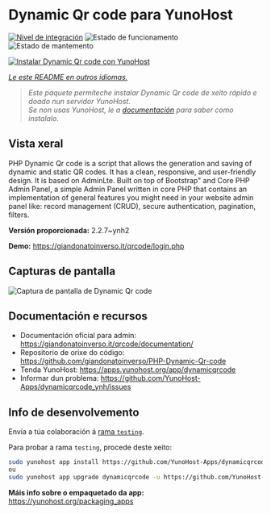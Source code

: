 <!--
NOTA: Este README foi creado automáticamente por <https://github.com/YunoHost/apps/tree/master/tools/readme_generator>
NON debe editarse manualmente.
-->

# Dynamic Qr code para YunoHost

[![Nivel de integración](https://apps.yunohost.org/badge/integration/dynamicqrcode)](https://ci-apps.yunohost.org/ci/apps/dynamicqrcode/)
![Estado de funcionamento](https://apps.yunohost.org/badge/state/dynamicqrcode)
![Estado de mantemento](https://apps.yunohost.org/badge/maintained/dynamicqrcode)

[![Instalar Dynamic Qr code con YunoHost](https://install-app.yunohost.org/install-with-yunohost.svg)](https://install-app.yunohost.org/?app=dynamicqrcode)

*[Le este README en outros idiomas.](./ALL_README.md)*

> *Este paquete permíteche instalar Dynamic Qr code de xeito rápido e doado nun servidor YunoHost.*  
> *Se non usas YunoHost, le a [documentación](https://yunohost.org/install) para saber como instalalo.*

## Vista xeral

PHP Dynamic Qr code is a script that allows the generation and saving of dynamic and static QR codes. It has a clean, responsive, and user-friendly design. It is based on AdminLte. Built on top of Bootstrap" and Core PHP Admin Panel, a simple Admin Panel written in core PHP that contains an implementation of general features you might need in your website admin panel like: record management (CRUD), secure authentication, pagination, filters.

**Versión proporcionada:** 2.2.7~ynh2

**Demo:** <https://giandonatoinverso.it/qrcode/login.php>

## Capturas de pantalla

![Captura de pantalla de Dynamic Qr code](./doc/screenshots/screenshot.png)

## Documentación e recursos

- Documentación oficial para admin: <https://giandonatoinverso.it/qrcode/documentation/>
- Repositorio de orixe do código: <https://github.com/giandonatoinverso/PHP-Dynamic-Qr-code>
- Tenda YunoHost: <https://apps.yunohost.org/app/dynamicqrcode>
- Informar dun problema: <https://github.com/YunoHost-Apps/dynamicqrcode_ynh/issues>

## Info de desenvolvemento

Envía a túa colaboración á [rama `testing`](https://github.com/YunoHost-Apps/dynamicqrcode_ynh/tree/testing).

Para probar a rama `testing`, procede deste xeito:

```bash
sudo yunohost app install https://github.com/YunoHost-Apps/dynamicqrcode_ynh/tree/testing --debug
ou
sudo yunohost app upgrade dynamicqrcode -u https://github.com/YunoHost-Apps/dynamicqrcode_ynh/tree/testing --debug
```

**Máis info sobre o empaquetado da app:** <https://yunohost.org/packaging_apps>
